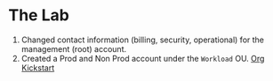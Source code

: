# The Lab

1. Changed contact information (billing, security, operational) for the management (root) account.
2. Created a Prod and Non Prod account under the `Workload` OU.
[Org Kickstart](https://github.com/primeharbor/org-kickstart?utm_source=slaw.securosis.com&utm_medium=referral&utm_campaign=buttoning-up-the-org)